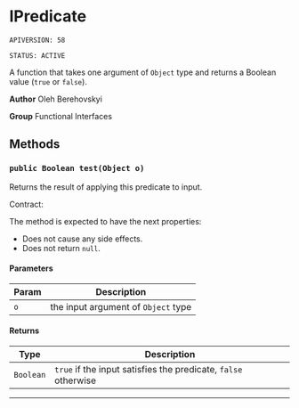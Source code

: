 # IPredicate

`APIVERSION: 58`

`STATUS: ACTIVE`

A function that takes one argument of `Object` type and returns a Boolean value
(`true` or `false`).


**Author** Oleh Berehovskyi


**Group** Functional Interfaces

## Methods
### `public Boolean test(Object o)`

Returns the result of applying this predicate to input. <p>Contract:</p> The method is expected to have the next properties: <ul>     <li>Does not cause any side effects.</li>     <li>Does not return `null`.</li> </ul>

#### Parameters

|Param|Description|
|---|---|
|`o`|the input argument of `Object` type|

#### Returns

|Type|Description|
|---|---|
|`Boolean`|`true` if the input satisfies the predicate, `false` otherwise|

---
